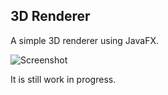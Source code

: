 ## 3D Renderer 

A simple 3D renderer using JavaFX.

![Screenshot](https://i.imgur.com/4HB7qpR.png)

It is still work in progress.
